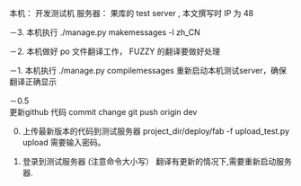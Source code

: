 本机： 开发测试机
服务器： 果库的 test server , 本文撰写时 IP 为 48

－3. 本机执行 ./manage.py makemessages -l zh_CN


－2. 本机做好 po 文件翻译工作， FUZZY 的翻译要做好处理

－1. 本机执行 ./manage.py compilemessages
     重新启动本机测试server，确保翻译正确显示

－0.5     
     更新github 代码
     commit change
     git push origin dev 
     

0.  上传最新版本的代码到测试服务器
    project_dir/deploy/fab -f upload_test.py upload 
    需要输入密码。
    


1.  登录到测试服务器 (注意命令大小写）
    翻译有更新的情况下,需要重新启动服务器.
    
    
    
   